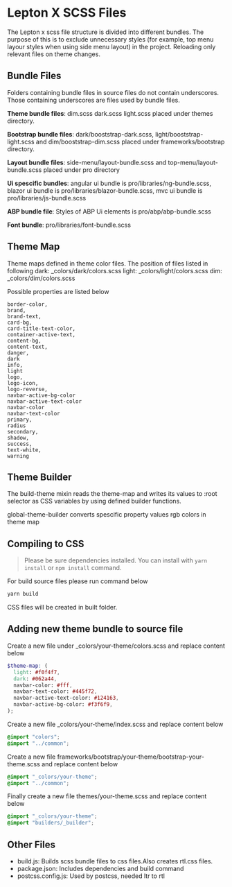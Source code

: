 # Lepton X SCSS Files

The Lepton x scss file structure is divided into different bundles. The purpose of this is to exclude unnecessary styles (for example, top menu layour styles when using side menu layout) in the project. Reloading only relevant files on theme changes.

## Bundle Files

Folders containing bundle files in source files do not contain underscores. Those containing underscores are files used by bundle files.

**Theme bundle files**: dim.scss dark.scss light.scss placed under themes directory.

**Bootstrap bundle files**: dark/booststrap-dark.scss, light/booststrap-light.scss and dim/booststrap-dim.scss placed under frameworks/bootstrap directory.

**Layout bundle files**: side-menu/layout-bundle.scss and top-menu/layout-bundle.scss placed under pro directory

**Ui spescific bundles**: angular ui bundle is pro/libraries/ng-bundle.scss, blazor ui bundle is pro/libraries/blazor-bundle.scss, mvc ui bundle is pro/libraries/js-bundle.scss

**ABP bundle file**: Styles of ABP Ui elements is pro/abp/abp-bundle.scss

**Font bundle**: pro/libraries/font-bundle.scss

## Theme Map

Theme maps defined in theme color files. The position of files listed in following
dark: \_colors/dark/colors.scss
light: \_colors/light/colors.scss
dim: \_colors/dim/colors.scss

Possible properties are listed below

```
border-color,
brand,
brand-text,
card-bg,
card-title-text-color,
container-active-text,
content-bg,
content-text,
danger,
dark
info,
light
logo,
logo-icon,
logo-reverse,
navbar-active-bg-color
navbar-active-text-color
navbar-color
navbar-text-color
primary,
radius
secondary,
shadow,
success,
text-white,
warning
```

## Theme Builder

The build-theme mixin reads the theme-map and writes its values to :root selector as CSS variables by using defined builder functions.

global-theme-builder converts spescific property values rgb colors in theme map

## Compiling to CSS

> Please be sure dependencies installed. You can install with `yarn install` or `npm install` command.

For build source files please run command below

```bash
yarn build
```

CSS files will be created in built folder.

## Adding new theme bundle to source file

Create a new file under \_colors/your-theme/colors.scss and replace content below

```scss
$theme-map: (
  light: #f0f4f7,
  dark: #062a44,
  navbar-color: #fff,
  navbar-text-color: #445f72,
  navbar-active-text-color: #124163,
  navbar-active-bg-color: #f3f6f9,
);
```

Create a new file \_colors/your-theme/index.scss and replace content below

```scss
@import "colors";
@import "../common";
```

Create a new file frameworks/bootstrap/your-theme/bootstrap-your-theme.scss and replace content below

```scss
@import "_colors/your-theme";
@import "../common";
```

Finally create a new file themes/your-theme.scss and replace content below

```scss
@import "_colors/your-theme";
@import "builders/_builder";
```

## Other Files

- build.js: Builds scss bundle files to css files.Also creates rtl.css files.
- package.json: Includes dependencies and build command
- postcss.config.js: Used by postcss, needed ltr to rtl
